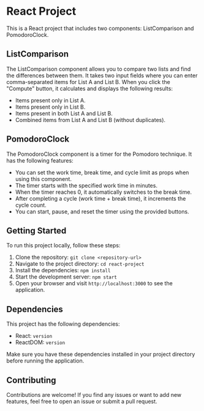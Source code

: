 # React Project

This is a React project that includes two components: ListComparison and PomodoroClock.

## ListComparison

The ListComparison component allows you to compare two lists and find the differences between them. It takes two input fields where you can enter comma-separated items for List A and List B. When you click the "Compute" button, it calculates and displays the following results:

- Items present only in List A.
- Items present only in List B.
- Items present in both List A and List B.
- Combined items from List A and List B (without duplicates).

## PomodoroClock

The PomodoroClock component is a timer for the Pomodoro technique. It has the following features:

- You can set the work time, break time, and cycle limit as props when using this component.
- The timer starts with the specified work time in minutes.
- When the timer reaches 0, it automatically switches to the break time.
- After completing a cycle (work time + break time), it increments the cycle count.
- You can start, pause, and reset the timer using the provided buttons.

## Getting Started

To run this project locally, follow these steps:

1. Clone the repository: `git clone <repository-url>`
2. Navigate to the project directory: `cd react-project`
3. Install the dependencies: `npm install`
4. Start the development server: `npm start`
5. Open your browser and visit `http://localhost:3000` to see the application.

## Dependencies

This project has the following dependencies:

- React: `version`
- ReactDOM: `version`

Make sure you have these dependencies installed in your project directory before running the application.

## Contributing

Contributions are welcome! If you find any issues or want to add new features, feel free to open an issue or submit a pull request.


